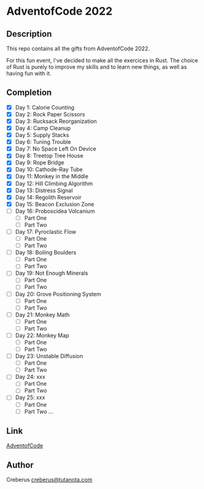 # AdventofCode 2022

## Description

This repo contains all the gifts from AdventofCode 2022.

For this fun event, I've decided to make all the exercices in Rust.
The choice of Rust is purely to improve my skills and to learn new things, as well as having fun with it.

## Completion

- [x] Day 1: Calorie Counting
- [x] Day 2: Rock Paper Scissors
- [x] Day 3: Rucksack Reorganization
- [x] Day 4: Camp Cleanup
- [x] Day 5: Supply Stacks
- [x] Day 6: Tuning Trouble
- [x] Day 7: No Space Left On Device
- [x] Day 8: Treetop Tree House
- [x] Day 9: Rope Bridge
- [x] Day 10: Cathode-Ray Tube
- [x] Day 11: Monkey in the Middle
- [x] Day 12: Hill Climbing Algorithm
- [x] Day 13: Distress Signal
- [x] Day 14: Regolith Reservoir
- [x] Day 15: Beacon Exclusion Zone
- [ ] Day 16: Proboscidea Volcanium
    - [ ] Part One
    - [ ] Part Two
- [ ] Day 17: Pyroclastic Flow
    - [ ] Part One
    - [ ] Part Two
- [ ] Day 18: Boiling Boulders
    - [ ] Part One
    - [ ] Part Two
- [ ] Day 19: Not Enough Minerals
    - [ ] Part One
    - [ ] Part Two
- [ ] Day 20: Grove Positioning System
    - [ ] Part One
    - [ ] Part Two
- [ ] Day 21: Monkey Math
    - [ ] Part One
    - [ ] Part Two
- [ ] Day 22: Monkey Map
    - [ ] Part One
    - [ ] Part Two
- [ ] Day 23: Unstable Diffusion
    - [ ] Part One
    - [ ] Part Two
- [ ] Day 24: xxx
    - [ ] Part One
    - [ ] Part Two
- [ ] Day 25: xxx
    - [ ] Part One
    - [ ] Part Two
...

## Link
[AdventofCode](https://adventofcode.com/2022)

## Author
Creberus <creberus@tutanota.com>
